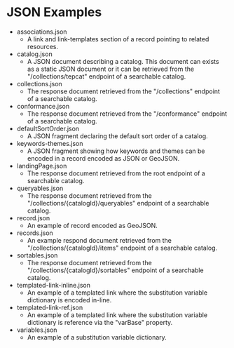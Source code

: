 # JSON Examples

- associations.json
  -  A link and link-templates section of a record pointing to related resources.
- catalog.json
  - A JSON document describing a catalog.  This document can exists as a static JSON document or it can be retrieved from the "/collections/tepcat" endpoint of a searchable catalog.
- collections.json
  - The response document retrieved from the "/collections" endpoint of a searchable catalog.
- conformance.json
  - The response document retrieved from the "/conformance" endpoint of a searchable catalog.
- defaultSortOrder.json
  - A JSON fragment declaring the default sort order of a catalog.
- keywords-themes.json
  - A JSON fragment showing how keywords and themes can be encoded in a record encoded as JSON or GeoJSON.
- landingPage.json
  - The response document retrieved from the root endpoint of a searchable catalog.
- queryables.json
  - The response document retrieved from the "/collections/{catalogId}/queryables" endpoint of a searchable catalog.
- record.json
  - An example of record encoded as GeoJSON.
- records.json
  - An example respond document retrieved from the "/collections/{catalogId}/items" endpoint of a searchable catalog.
- sortables.json
  - The response document retrieved from the "/collections/{catalogId}/sortables" endpoint of a searchable catalog.
- templated-link-inline.json
  - An example of a templated link where the substitution variable dictionary is encoded in-line.
- templated-link-ref.json
  - An example of a templated link where the substitution variable dictionary is reference via the "varBase" property.
- variables.json
  - An example of a substitution variable dictionary.
